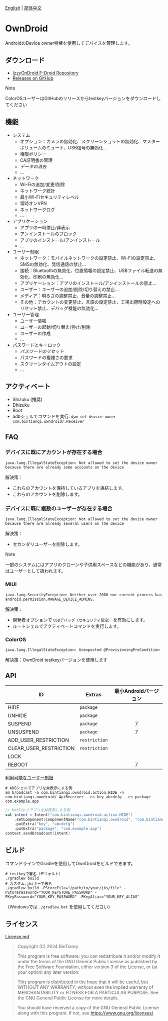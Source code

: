 [English](Readme-en.md) | [简体中文](Readme.md)

# OwnDroid

AndroidのDevice owner特権を使用してデバイスを管理します。

## ダウンロード

- [IzzyOnDroid F-Droid Repository](https://apt.izzysoft.de/fdroid/index/apk/com.bintianqi.owndroid)
- [Releases on GitHub](https://github.com/BinTianqi/OwnDroid/releases)

> [!NOTE]
> ColorOSユーザーはGitHubのリリースからtestkeyバージョンをダウンロードしてください

## 機能

- システム
  - オプション：カメラの無効化、スクリーンショットの無効化、マスターボリュームのミュート、USB信号の無効化...
  - 権限ポリシー
  - CA証明書の管理
  - _データの消去_
  - ...
- ネットワーク
  - Wi-Fiの追加/変更/削除
  - ネットワーク統計
  - 最小Wi-Fiセキュリティレベル
  - 常時オンVPN
  - ネットワークログ
  - ...
- アプリケーション
  - アプリの一時停止/非表示
  - アンインストールのブロック
  - アプリのインストール/アンインストール
  - ...
- ユーザー制限
  - ネットワーク：モバイルネットワークの設定禁止、Wi-Fiの設定禁止、SMSの無効化、発信通話の禁止...
  - 接続：Bluetoothの無効化、位置情報の設定禁止、USBファイル転送の無効化、印刷の無効化...
  - アプリケーション：アプリのインストール/アンインストールの禁止...
  - ユーザー：ユーザーの追加/削除/切り替えの禁止...
  - メディア：明るさの調整禁止、音量の調整禁止...
  - その他：アカウントの変更禁止、言語の設定禁止、工場出荷時設定へのリセット禁止、デバッグ機能の無効化...
- ユーザー管理
  - ユーザー情報
  - ユーザーの起動/切り替え/停止/削除
  - ユーザーの作成
  - ...
- パスワードとキーロック
  - _パスワードのリセット_
  - パスワードの複雑さの要求
  - スクリーンタイムアウトの設定
  - ...

## アクティベート

- Shizuku (推奨)
- Dhizuku
- Root
- adbシェルでコマンドを実行: `dpm set-device-owner com.bintianqi.owndroid/.Receiver`

## FAQ

### デバイスに既にアカウントが存在する場合

```text
java.lang.IllegalStateException: Not allowed to set the device owner because there are already some accounts on the device
```

解決策：
- これらのアカウントを保持しているアプリを凍結します。
- これらのアカウントを削除します。

### デバイスに既に複数のユーザーが存在する場合

```text
java.lang.IllegalStateException: Not allowed to set the device owner because there are already several users on the device
```

解決策：
- セカンダリユーザーを削除します。

> [!NOTE]
> 一部のシステムにはアプリのクローンや子供用スペースなどの機能があり、通常はユーザーとして扱われます。

### MIUI

```text
java.lang.SecurityException: Neither user 2000 nor current process has android.permission.MANAGE_DEVICE_ADMINS.
```

解決策：
- 開発者オプションで `USBデバッグ（セキュリティ設定）` を有効にします。
- ルートシェルでアクティベートコマンドを実行します。

### ColorOS

```text
java.lang.IllegalStateException: Unexpected @ProvisioningPreCondition
```

解決策：OwnDroid testkeyバージョンを使用します

## API

| ID                     | Extras        | 最小Androidバージョン |
|------------------------|---------------|:--------------:|
| HIDE                   | `package`     |                |
| UNHIDE                 | `package`     |                |
| SUSPEND                | `package`     |       7        |
| UNSUSPEND              | `package`     |       7        |
| ADD_USER_RESTRICTION   | `restriction` |                |
| CLEAR_USER_RESTRICTION | `restriction` |                |
| LOCK                   |               |                |
| REBOOT                 |               |       7        |

[利用可能なユーザー制限](https://developer.android.com/reference/android/os/UserManager#constants_1)

```shell
# ADBシェルでアプリを非表示にする例
am broadcast -a com.bintianqi.owndroid.action.HIDE -n com.bintianqi.owndroid/.ApiReceiver --es key abcdefg --es package com.example.app
```

```kotlin
// Kotlinでアプリを非表示にする例
val intent = Intent("com.bintianqi.owndroid.action.HIDE")
    .setComponent(ComponentName("com.bintianqi.owndroid", "com.bintianqi.owndroid.ApiReceiver"))
    .putExtra("key", "abcdefg")
    .putExtra("package", "com.example.app")
context.sendBroadcast(intent)
```

## ビルド

コマンドラインでGradleを使用してOwnDroidをビルドできます。
```shell
# testkeyで署名（デフォルト）
./gradlew build
# カスタム.jksキーで署名
./gradlew build -PStoreFile="/path/to/your/jks/file" -PStorePassword="YOUR_KEYSTORE_PASSWORD" -PKeyPassword="YOUR_KEY_PASSWORD" -PKeyAlias="YOUR_KEY_ALIAS"
```
（Windowsでは `./gradlew.bat` を使用してください）

## ライセンス

[License.md](LICENSE.md)

> Copyright (C)  2024  BinTianqi
>
> This program is free software: you can redistribute it and/or modify it under the terms of the GNU General Public License as published by the Free Software Foundation, either version 3 of the License, or (at your option) any later version.
>
> This program is distributed in the hope that it will be useful, but WITHOUT ANY WARRANTY; without even the implied warranty of MERCHANTABILITY or FITNESS FOR A PARTICULAR PURPOSE.  See the GNU General Public License for more details.
>
> You should have received a copy of the GNU General Public License along with this program.  If not, see <https://www.gnu.org/licenses/>.
